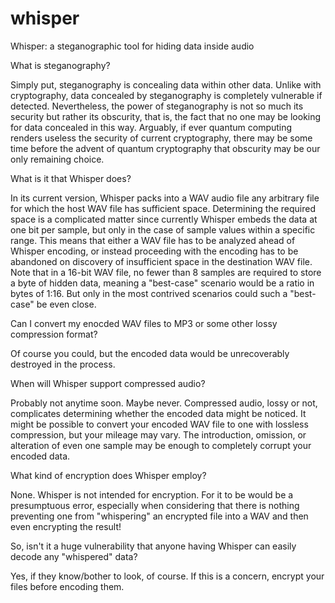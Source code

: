 # whisper
Whisper: a steganographic tool for hiding data inside audio

What is steganography?

Simply put, steganography is concealing data within other data. Unlike with cryptography, data concealed by steganography is completely vulnerable if detected. Nevertheless, the power of steganography is not so much its security but rather its obscurity, that is, the fact that no one may be looking for data concealed in this way. Arguably, if ever quantum computing renders useless the security of current cryptography, there may be some time before the advent of quantum cryptography that obscurity may be our only remaining choice.    

What is it that Whisper does?

In its current version, Whisper packs into a WAV audio file any arbitrary file for which the host WAV file has sufficient space. Determining the required space is a complicated matter since currently Whisper embeds the data at one bit per sample, but only in the case of sample values within a specific range. This means that either a WAV file has to be analyzed ahead of Whisper encoding, or instead proceeding with the encoding has to be abandoned on discovery of insufficient space in the destination WAV file. Note that in a 16-bit WAV file, no fewer than 8 samples are required to store a byte of hidden data, meaning a "best-case" scenario would be a ratio in bytes of 1:16. But only in the most contrived scenarios could such a "best-case" be even close. 

Can I convert my enocded WAV files to MP3 or some other lossy compression format?

Of course you could, but the encoded data would be unrecoverably destroyed in the process. 

When will Whisper support compressed audio? 

Probably not anytime soon. Maybe never. Compressed audio, lossy or not, complicates determining whether the encoded data might be noticed. It might be possible to convert your encoded WAV file to one with lossless compression, but your mileage may vary. The introduction, omission, or alteration of even one sample may be enough to completely corrupt your encoded data.      

What kind of encryption does Whisper employ? 

None. Whisper is not intended for encryption. For it to be would be a presumptuous error, especially when considering that there is nothing preventing one from "whispering" an encrypted file into a WAV and then even encrypting the result!

So, isn't it a huge vulnerability that anyone having Whisper can easily decode any "whispered" data? 

Yes, if they know/bother to look, of course. If this is a concern, encrypt your files before encoding them. 